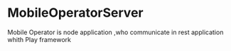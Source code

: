 # MobileOperatorServer
Mobile Operator is  node application ,who communicate in rest application whith Play framework
